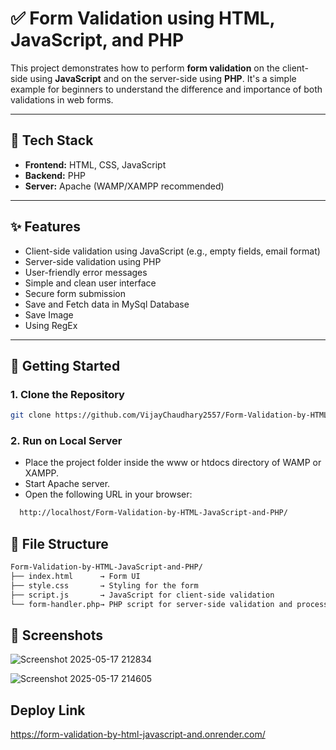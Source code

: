 # ✅ Form Validation using HTML, JavaScript, and PHP

This project demonstrates how to perform **form validation** on the client-side using **JavaScript** and on the server-side using **PHP**. It's a simple example for beginners to understand the difference and importance of both validations in web forms.

---

## 🧰 Tech Stack

- **Frontend:** HTML, CSS, JavaScript  
- **Backend:** PHP  
- **Server:** Apache (WAMP/XAMPP recommended)

---

## ✨ Features

- Client-side validation using JavaScript (e.g., empty fields, email format)
- Server-side validation using PHP
- User-friendly error messages
- Simple and clean user interface
- Secure form submission
- Save and Fetch data in MySql Database
- Save Image
- Using RegEx

---

## 🚀 Getting Started

### 1. Clone the Repository

```bash
git clone https://github.com/VijayChaudhary2557/Form-Validation-by-HTML-JavaScript-and-PHP.git
```


### 2. Run on Local Server

- Place the project folder inside the www or htdocs directory of WAMP or XAMPP.
- Start Apache server.
- Open the following URL in your browser:

```bash
  http://localhost/Form-Validation-by-HTML-JavaScript-and-PHP/
```


## 📁 File Structure
```bash
Form-Validation-by-HTML-JavaScript-and-PHP/
├── index.html      → Form UI
├── style.css       → Styling for the form
├── script.js       → JavaScript for client-side validation
└── form-handler.php→ PHP script for server-side validation and processing
```


## 📸 Screenshots

![Screenshot 2025-05-17 212834](https://github.com/user-attachments/assets/1977d9f0-f23e-405e-9c08-841739142f7c)

![Screenshot 2025-05-17 214605](https://github.com/user-attachments/assets/2f1688d1-3a80-44df-baa0-53e3f89bea02)


## Deploy Link
https://form-validation-by-html-javascript-and.onrender.com/
